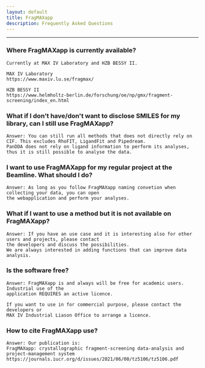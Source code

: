 ```yaml
---
layout: default
title: FragMAXapp
description: Frequently Asked Questions
---
```


***

### Where FragMAXapp is currently available?

```
Currently at MAX IV Laboratory and HZB BESSY II.

MAX IV Laboratory
https://www.maxiv.lu.se/fragmax/

HZB BESSY II 
https://www.helmholtz-berlin.de/forschung/oe/np/gmx/fragment-screening/index_en.html

```
### What if I don't have/don't want to disclose SMILES for my library, can I still use FragMAXapp?

```
Answer: You can still run all methods that does not directly rely on CIF. This excludes RhoFIT, LigandFit and Pipedream. 
PanDDA does not rely on ligand information to perform its analyses, thus it is still possible to analyse the data.
```

### I want to use FragMAXapp for my regular project at the Beamline. What should I do?

```
Answer: As long as you follow FragMAXapp naming convetion when collecting your data, you can open 
the webapplication and perform your analyses.  
```

### What if I want to use a method but it is not available on FragMAXapp?

```
Answer: If you have an use case and it is interesting also for other users and projects, please contact 
the developers and discuss the possibilities.
We are always interested in adding functions that can improve data analysis.  
```

### Is the software free?

```
Answer: FragMAXapp is and always will be free for academic users. Industrial use of the 
application REQUIRES an active licence. 

If you want to use in for commercial purpose, please contact the developers or 
MAX IV Industrial Liason Office to arrange a licence.   
```

### How to cite FragMAXapp use?

```
Answer: Our publication is:
FragMAXapp: crystallographic fragment-screening data-analysis and project-management system
https://journals.iucr.org/d/issues/2021/06/00/tz5106/tz5106.pdf
```

